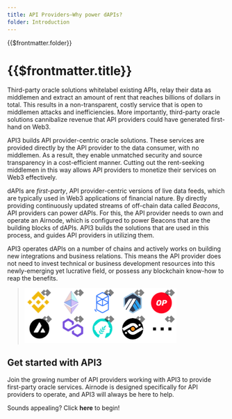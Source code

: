 ```yaml
---
title: API Providers—Why power dAPIs?
folder: Introduction
---
```


<TitleSpan>{{$frontmatter.folder}}</TitleSpan>

# {{$frontmatter.title}}

<Toc/>

Third-party oracle solutions whitelabel existing APIs, relay their data as
middlemen and extract an amount of rent that reaches billions of dollars in
total. This results in a non-transparent, costly service that is open to
middlemen attacks and inefficiencies. More importantly, third-party oracle
solutions cannibalize revenue that API providers could have generated first-hand
on Web3.

API3 builds API provider-centric oracle solutions. These services are provided
directly by the API provider to the data consumer, with no middlemen. As a
result, they enable unmatched security and source transparency in a
cost-efficient manner. Cutting out the rent-seeking middlemen in this way allows
API providers to monetize their services on Web3 effectively.

dAPIs are _first-party_, API provider-centric versions of live data feeds, which
are typically used in Web3 applications of financial nature. By directly
providing continuously updated streams of off-chain data called _Beacons_, API
providers can power dAPIs. For this, the API provider needs to own and operate
an <router-link to="/reference/airnode/latest/">Airnode</router-link>, which is
configured to power Beacons that are the building blocks of dAPIs. API3 builds
the solutions that are used in this process, and guides API providers in
utilizing them.

API3 operates dAPIs on a number of chains and actively works on building new
integrations and business relations. This means the API provider does not need
to invest technical or business development resources into this newly-emerging
yet lucrative field, or possess any blockchain know-how to reap the benefits.

> <img src="../assets/images/why-power-beacons.png" width="350px"/>

## Get started with API3

Join the growing number of API providers working with API3 to provide
first-party oracle services. Airnode is designed specifically for API providers
to operate, and API3 will always be here to help.

Sounds appealing? Click **here** to begin!
